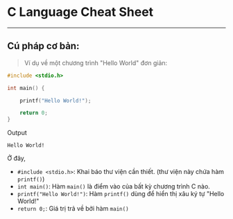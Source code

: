 # C Language Cheat Sheet

---

## Cú pháp cơ bản:

> Ví dụ về một chương trình "Hello World" đơn giản:

```C
#include <stdio.h>

int main() {

    printf("Hello World!");

    return 0;
}
```

Output

```
Hello World!
```

Ở đây,

- `#include <stdio.h>`: Khai báo thư viện cần thiết. (thư viện này chứa hàm `printf()`)
- `int main()`: Hàm `main()` là điểm vào của bất kỳ chương trình C nào.
- `printf("Hello World!")`: Hàm `printf()` dùng để hiển thị xâu ký tự "Hello World!"
- `return 0;`: Giá trị trả về bởi hàm `main()`
